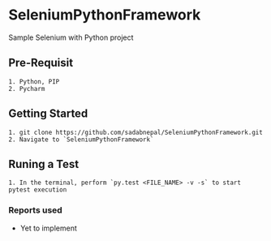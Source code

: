 # SeleniumPythonFramework
Sample Selenium with Python project

## Pre-Requisit
```
1. Python, PIP
2. Pycharm
```

## Getting Started
```
1. git clone https://github.com/sadabnepal/SeleniumPythonFramework.git
2. Navigate to `SeleniumPythonFramework`
```

## Runing a Test
```
1. In the terminal, perform `py.test <FILE_NAME> -v -s` to start pytest execution
```

### Reports used
- Yet to implement
